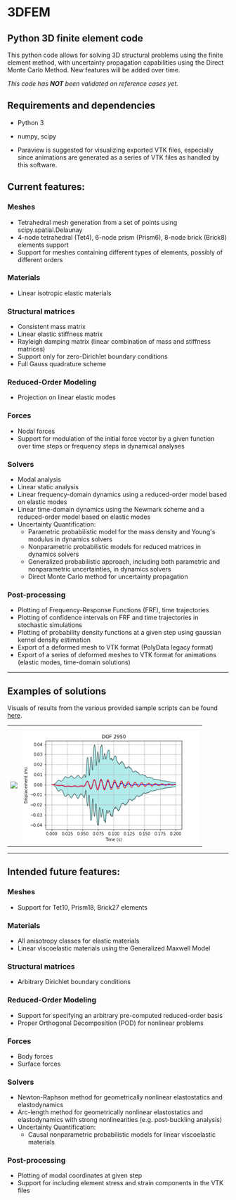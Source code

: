 # 3DFEM
## Python 3D finite element code

This python code allows for solving 3D structural problems using the finite element method, with uncertainty propagation capabilities using the Direct Monte Carlo Method.
New features will be added over time.

*This code has **NOT** been validated on reference cases yet.*

## Requirements and dependencies
* Python 3
* numpy, scipy

* Paraview is suggested for visualizing exported VTK files, especially since animations are generated as a series of VTK files as handled by this software.

## Current features:

### Meshes
* Tetrahedral mesh generation from a set of points using scipy.spatial.Delaunay
* 4-node tetrahedral (Tet4), 6-node prism (Prism6), 8-node brick (Brick8) elements support
* Support for meshes containing different types of elements, possibly of different orders

### Materials
* Linear isotropic elastic materials

### Structural matrices
* Consistent mass matrix
* Linear elastic stiffness matrix
* Rayleigh damping matrix (linear combination of mass and stiffness matrices)
* Support only for zero-Dirichlet boundary conditions
* Full Gauss quadrature scheme

### Reduced-Order Modeling
* Projection on linear elastic modes

### Forces
* Nodal forces
* Support for modulation of the initial force vector by a given function over time steps or frequency steps in dynamical analyses

### Solvers
* Modal analysis
* Linear static analysis
* Linear frequency-domain dynamics using a reduced-order model based on elastic modes
* Linear time-domain dynamics using the Newmark scheme and a reduced-order model based on elastic modes
* Uncertainty Quantification:
  - Parametric probabilistic model for the mass density and Young's modulus in dynamics solvers
  - Nonparametric probabilistic models for reduced matrices in dynamics solvers
  - Generalized probabilistic approach, including both parametric and nonparametric uncertainties, in dynamics solvers
  - Direct Monte Carlo method for uncertainty propagation

### Post-processing
* Plotting of Frequency-Response Functions (FRF), time trajectories
* Plotting of confidence intervals on FRF and time trajectories in stochastic simulations
* Plotting of probability density functions at a given step using gaussian kernel density estimation
* Export of a deformed mesh to VTK format (PolyData legacy format)
* Export of a series of deformed meshes to VTK format for animations (elastic modes, time-domain solutions)

----

## Examples of solutions

Visuals of results from the various provided sample scripts can be found [here](https://github.com/rcapillon/3DFEM/blob/main/results/README.md).

|||
|:----:|:----:|
| <img src="https://github.com/rcapillon/3DFEM/blob/main/results/time_beam/animation_time_beam.gif" width="400"> | <img src="https://github.com/rcapillon/3DFEM/blob/main/results/UQ_time_beam/U_DOF5_3generalized.png" width="400"> |

----

## Intended future features: 

### Meshes
* Support for Tet10, Prism18, Brick27 elements

### Materials
* All anisotropy classes for elastic materials
* Linear viscoelastic materials using the Generalized Maxwell Model

### Structural matrices
* Arbitrary Dirichlet boundary conditions

### Reduced-Order Modeling
* Support for specifying an arbitrary pre-computed reduced-order basis
* Proper Orthogonal Decomposition (POD) for nonlinear problems

### Forces
* Body forces
* Surface forces

### Solvers
* Newton-Raphson method for geometrically nonlinear elastostatics and elastodynamics
* Arc-length method for geometrically nonlinear elastostatics and elastodynamics with strong nonlinearities (e.g. post-buckling analysis)
* Uncertainty Quantification:
  - Causal nonparametric probabilistic models for linear viscoelastic materials

### Post-processing
* Plotting of modal coordinates at given step
* Support for including element stress and strain components in the VTK files

